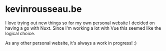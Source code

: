 # kevinrousseau.be

I love trying out new things so for my own personal website I decided on having a go with Nuxt. Since I'm working a lot with Vue this seemed like the logical choice.

As any other personal website, it's always a work in progress! :)
